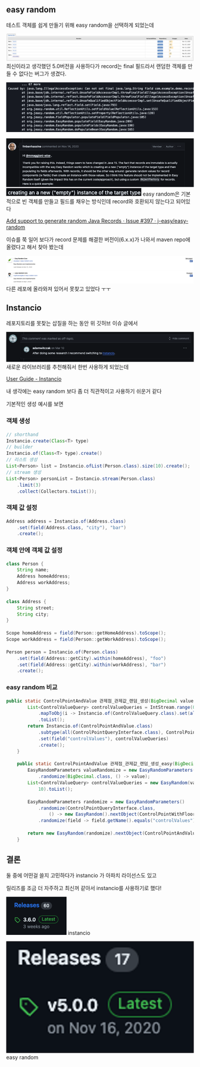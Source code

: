 ## easy random

테스트 객체를 쉽게 만들기 위해 easy random을 선택하게 되었는데

![](./imgs/image.png)
최신이라고 생각했던 5.0버전을 사용하다가 record는 final 필드라서 랜덤한 객체를 만들 수 없다는 버그가 생겼다.

![](./imgs/image1.png)

![](./imgs/Untitled.png)
![](./imgs/Untitled1.png)
easy random은 기본적으로 빈 객체를 만들고 필드를 채우는 방식인데 record와 호환되지 않는다고 되어있다

[Add support to generate random Java Records · Issue #397 · j-easy/easy-random](https://github.com/j-easy/easy-random/issues/397)

이슈를 쭉 일어 보다가 record 문제를 해결한 버전이(6.x.x)가 나와서 maven repo에 올렸다고 해서 찾아 봤는데

![](./imgs/Untitled2.png)
다른 레포에 올라와져 있어서 못찾고 있었다 ㅜㅜ

## Instancio

레포지토리를 못찾는 삽질을 하는 동안 위 깃허브 이슈 글에서

![](./imgs/Untitled3.png)
새로운 라이브러리를 추천해줘서 한번 사용하게 되었는데

[User Guide - Instancio](https://www.instancio.org/user-guide/)

내 생각에는 easy random 보다 좀 더 직관적이고 사용하기 쉬운거 같다

기본적인 생성 예시를 보면

### 객체 생성

```java
// shorthand
Instancio.create(Class<T> type)
// builder
Instancio.of(Class<T> type).create()
// 리스트 생성
List<Person> list = Instancio.ofList(Person.class).size(10).create();
// stream 생성
List<Person> personList = Instancio.stream(Person.class)
    .limit(3)
    .collect(Collectors.toList());
```

### 객체 값 설정

```java
Address address = Instancio.of(Address.class)
    .set(field(Address.class, "city"), "bar")
    .create();
```

### 객체 안에 객체 값 설정

```java
class Person {
    String name;
    Address homeAddress;
    Address workAddress;
}

class Address {
    String street;
    String city;
}

Scope homeAddress = field(Person::getHomeAddress).toScope();
Scope workAddress = field(Person::getWorkAddress).toScope();

Person person = Instancio.of(Person.class)
    .set(field(Address::getCity).within(homeAddress), "foo")
    .set(field(Address::getCity).within(workAddress), "bar")
    .create();
```

### easy random 비교

```java
public static ControlPointAndValue 관제점_관제값_랜덤_생성(BigDecimal value) {
		List<ControlValueQuery> controlValueQueries = IntStream.range(0, 10)
			.mapToObj(i -> Instancio.of(ControlValueQuery.class).set(all(BigDecimal.class), value).create())
			.toList();
		return Instancio.of(ControlPointAndValue.class)
			.subtype(all(ControlPointQueryInterface.class), ControlPointWithFloorZoneQuery.class)
			.set(field("controlValues"), controlValueQueries)
			.create();
	}

	public static ControlPointAndValue 관제점_관제값_랜덤_생성_easy(BigDecimal value) {
		EasyRandomParameters valueRandomize = new EasyRandomParameters()
			.randomize(BigDecimal.class, () -> value);
		List<ControlValueQuery> controlValueQueries = new EasyRandom(valueRandomize).objects(ControlValueQuery.class,
			10).toList();

		EasyRandomParameters randomize = new EasyRandomParameters()
			.randomize(ControlPointQueryInterface.class,
				() -> new EasyRandom().nextObject(ControlPointWithFloorZoneQuery.class))
			.randomize(field -> field.getName().equals("controlValues"), () -> controlValueQueries);

		return new EasyRandom(randomize).nextObject(ControlPointAndValue.class);
	}
```

## 결론

둘 중에 어떤걸 쓸지 고민하다가 instancio 가 아파치 라이선스도 있고

릴리즈를 조금 더 자주하고 최신꺼 같아서 instancio를 사용하기로 했다!

![](./imgs/Untitled4.png)
instancio

![](./imgs/easyradom.png)
easy random
